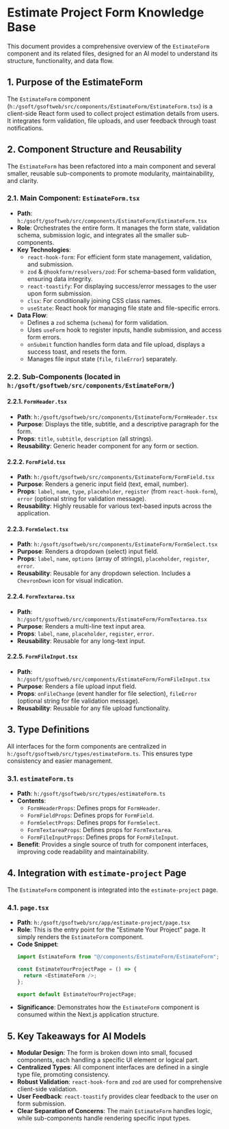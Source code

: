 # Estimate Project Form Knowledge Base

This document provides a comprehensive overview of the `EstimateForm` component and its related files, designed for an AI model to understand its structure, functionality, and data flow.

## 1. Purpose of the EstimateForm

The `EstimateForm` component (`h:/gsoft/gsoftweb/src/components/EstimateForm/EstimateForm.tsx`) is a client-side React form used to collect project estimation details from users. It integrates form validation, file uploads, and user feedback through toast notifications.

## 2. Component Structure and Reusability

The `EstimateForm` has been refactored into a main component and several smaller, reusable sub-components to promote modularity, maintainability, and clarity.

### 2.1. Main Component: `EstimateForm.tsx`
- **Path**: `h:/gsoft/gsoftweb/src/components/EstimateForm/EstimateForm.tsx`
- **Role**: Orchestrates the entire form. It manages the form state, validation schema, submission logic, and integrates all the smaller sub-components.
- **Key Technologies**:
    - `react-hook-form`: For efficient form state management, validation, and submission.
    - `zod` & `@hookform/resolvers/zod`: For schema-based form validation, ensuring data integrity.
    - `react-toastify`: For displaying success/error messages to the user upon form submission.
    - `clsx`: For conditionally joining CSS class names.
    - `useState`: React hook for managing file state and file-specific errors.
- **Data Flow**:
    - Defines a `zod` schema (`schema`) for form validation.
    - Uses `useForm` hook to register inputs, handle submission, and access form errors.
    - `onSubmit` function handles form data and file upload, displays a success toast, and resets the form.
    - Manages file input state (`file`, `fileError`) separately.

### 2.2. Sub-Components (located in `h:/gsoft/gsoftweb/src/components/EstimateForm/`)

#### 2.2.1. `FormHeader.tsx`
- **Path**: `h:/gsoft/gsoftweb/src/components/EstimateForm/FormHeader.tsx`
- **Purpose**: Displays the title, subtitle, and a descriptive paragraph for the form.
- **Props**: `title`, `subtitle`, `description` (all strings).
- **Reusability**: Generic header component for any form or section.

#### 2.2.2. `FormField.tsx`
- **Path**: `h:/gsoft/gsoftweb/src/components/EstimateForm/FormField.tsx`
- **Purpose**: Renders a generic input field (text, email, number).
- **Props**: `label`, `name`, `type`, `placeholder`, `register` (from `react-hook-form`), `error` (optional string for validation message).
- **Reusability**: Highly reusable for various text-based inputs across the application.

#### 2.2.3. `FormSelect.tsx`
- **Path**: `h:/gsoft/gsoftweb/src/components/EstimateForm/FormSelect.tsx`
- **Purpose**: Renders a dropdown (select) input field.
- **Props**: `label`, `name`, `options` (array of strings), `placeholder`, `register`, `error`.
- **Reusability**: Reusable for any dropdown selection. Includes a `ChevronDown` icon for visual indication.

#### 2.2.4. `FormTextarea.tsx`
- **Path**: `h:/gsoft/gsoftweb/src/components/EstimateForm/FormTextarea.tsx`
- **Purpose**: Renders a multi-line text input area.
- **Props**: `label`, `name`, `placeholder`, `register`, `error`.
- **Reusability**: Reusable for any long-text input.

#### 2.2.5. `FormFileInput.tsx`
- **Path**: `h:/gsoft/gsoftweb/src/components/EstimateForm/FormFileInput.tsx`
- **Purpose**: Renders a file upload input field.
- **Props**: `onFileChange` (event handler for file selection), `fileError` (optional string for file validation message).
- **Reusability**: Reusable for any file upload functionality.

## 3. Type Definitions

All interfaces for the form components are centralized in `h:/gsoft/gsoftweb/src/types/estimateForm.ts`. This ensures type consistency and easier management.

### 3.1. `estimateForm.ts`
- **Path**: `h:/gsoft/gsoftweb/src/types/estimateForm.ts`
- **Contents**:
    - `FormHeaderProps`: Defines props for `FormHeader`.
    - `FormFieldProps`: Defines props for `FormField`.
    - `FormSelectProps`: Defines props for `FormSelect`.
    - `FormTextareaProps`: Defines props for `FormTextarea`.
    - `FormFileInputProps`: Defines props for `FormFileInput`.
- **Benefit**: Provides a single source of truth for component interfaces, improving code readability and maintainability.

## 4. Integration with `estimate-project` Page

The `EstimateForm` component is integrated into the `estimate-project` page.

### 4.1. `page.tsx`
- **Path**: `h:/gsoft/gsoftweb/src/app/estimate-project/page.tsx`
- **Role**: This is the entry point for the "Estimate Your Project" page. It simply renders the `EstimateForm` component.
- **Code Snippet**:
    ```typescript
    import EstimateForm from "@/components/EstimateForm/EstimateForm";

    const EstimateYourProjectPage = () => {
      return <EstimateForm />;
    };

    export default EstimateYourProjectPage;
    ```
- **Significance**: Demonstrates how the `EstimateForm` component is consumed within the Next.js application structure.

## 5. Key Takeaways for AI Models

- **Modular Design**: The form is broken down into small, focused components, each handling a specific UI element or logical part.
- **Centralized Types**: All component interfaces are defined in a single type file, promoting consistency.
- **Robust Validation**: `react-hook-form` and `zod` are used for comprehensive client-side validation.
- **User Feedback**: `react-toastify` provides clear feedback to the user on form submission.
- **Clear Separation of Concerns**: The main `EstimateForm` handles logic, while sub-components handle rendering specific input types.
